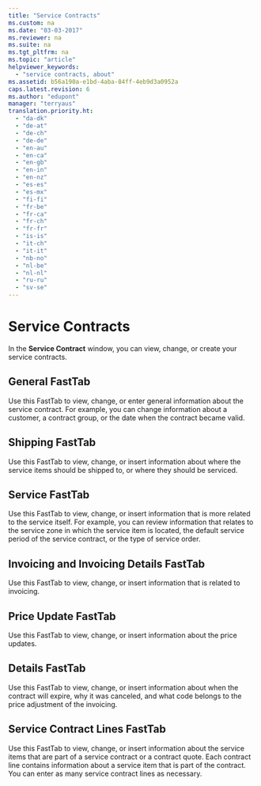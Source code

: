 ```yaml
---
title: "Service Contracts"
ms.custom: na
ms.date: "03-03-2017"
ms.reviewer: na
ms.suite: na
ms.tgt_pltfrm: na
ms.topic: "article"
helpviewer_keywords: 
  - "service contracts, about"
ms.assetid: b56a190a-e1bd-4aba-84ff-4eb9d3a0952a
caps.latest.revision: 6
ms.author: "edupont"
manager: "terryaus"
translation.priority.ht: 
  - "da-dk"
  - "de-at"
  - "de-ch"
  - "de-de"
  - "en-au"
  - "en-ca"
  - "en-gb"
  - "en-in"
  - "en-nz"
  - "es-es"
  - "es-mx"
  - "fi-fi"
  - "fr-be"
  - "fr-ca"
  - "fr-ch"
  - "fr-fr"
  - "is-is"
  - "it-ch"
  - "it-it"
  - "nb-no"
  - "nl-be"
  - "nl-nl"
  - "ru-ru"
  - "sv-se"
---
```

# Service Contracts
In the **Service Contract** window, you can view, change, or create your service contracts.  
  
## General FastTab  
 Use this FastTab to view, change, or enter general information about the service contract. For example, you can change information about a customer, a contract group, or the date when the contract became valid.  
  
## Shipping FastTab  
 Use this FastTab to view, change, or insert information about where the service items should be shipped to, or where they should be serviced.  
  
## Service FastTab  
 Use this FastTab to view, change, or insert information that is more related to the service itself. For example, you can review information that relates to the service zone in which the service item is located, the default service period of the service contract, or the type of service order.  
  
## Invoicing and Invoicing Details FastTab  
 Use this FastTab to view, change, or insert information that is related to invoicing.  
  
## Price Update FastTab  
 Use this FastTab to view, change, or insert information about the price updates.  
  
## Details FastTab  
 Use this FastTab to view, change, or insert information about when the contract will expire, why it was canceled, and what code belongs to the price adjustment of the invoicing.  
  
## Service Contract Lines FastTab  
 Use this FastTab to view, change, or insert information about the service items that are part of a service contract or a contract quote. Each contract line contains information about a service item that is part of the contract. You can enter as many service contract lines as necessary.